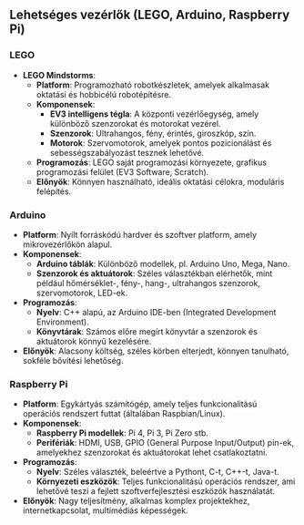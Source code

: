 ## Lehetséges vezérlők (LEGO, Arduino, Raspberry Pi)

### LEGO
- **LEGO Mindstorms**:
  - **Platform**: Programozható robotkészletek, amelyek alkalmasak oktatási és hobbicélú robotépítésre.
  - **Komponensek**: 
    - **EV3 intelligens tégla**: A központi vezérlőegység, amely különböző szenzorokat és motorokat vezérel.
    - **Szenzorok**: Ultrahangos, fény, érintés, giroszkóp, szín.
    - **Motorok**: Szervomotorok, amelyek pontos pozicionálást és sebességszabályozást tesznek lehetővé.
  - **Programozás**: LEGO saját programozási környezete, grafikus programozási felület (EV3 Software, Scratch).
  - **Előnyök**: Könnyen használható, ideális oktatási célokra, moduláris felépítés.

### Arduino
- **Platform**: Nyílt forráskódú hardver és szoftver platform, amely mikrovezérlőkön alapul.
- **Komponensek**:
  - **Arduino táblák**: Különböző modellek, pl. Arduino Uno, Mega, Nano.
  - **Szenzorok és aktuátorok**: Széles választékban elérhetők, mint például hőmérséklet-, fény-, hang-, ultrahangos szenzorok, szervomotorok, LED-ek.
- **Programozás**:
  - **Nyelv**: C++ alapú, az Arduino IDE-ben (Integrated Development Environment).
  - **Könyvtárak**: Számos előre megírt könyvtár a szenzorok és aktuátorok könnyű kezelésére.
- **Előnyök**: Alacsony költség, széles körben elterjedt, könnyen tanulható, sokféle bővítési lehetőség.

### Raspberry Pi
- **Platform**: Egykártyás számítógép, amely teljes funkcionalitású operációs rendszert futtat (általában Raspbian/Linux).
- **Komponensek**:
  - **Raspberry Pi modellek**: Pi 4, Pi 3, Pi Zero stb.
  - **Perifériák**: HDMI, USB, GPIO (General Purpose Input/Output) pin-ek, amelyekhez szenzorokat és aktuátorokat lehet csatlakoztatni.
- **Programozás**:
  - **Nyelv**: Széles választék, beleértve a Pythont, C-t, C++-t, Java-t.
  - **Környezeti eszközök**: Teljes funkcionalitású operációs rendszer, ami lehetővé teszi a fejlett szoftverfejlesztési eszközök használatát.
- **Előnyök**: Nagy teljesítmény, alkalmas komplex projektekhez, internetkapcsolat, multimédiás képességek.
